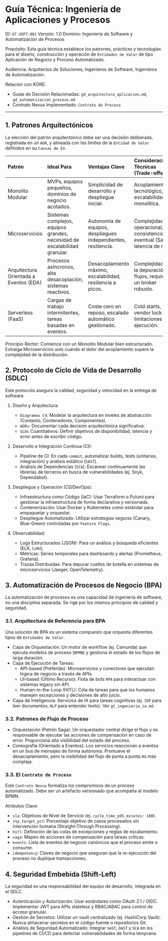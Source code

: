 # Guía Técnica: Ingeniería de Aplicaciones y Procesos

ID: `GT-SOFT-001`
Versión: 1.0
Dominio: Ingeniería de Software y Automatización de Procesos

Propósito: Esta guía técnica establece los patrones, prácticas y tecnologías para el diseño, construcción y operación de `Entidades de Valor` de tipo Aplicación de Negocio y Proceso Automatizado.

Audiencia: Arquitectos de Soluciones, Ingenieros de Software, Ingenieros de Automatización.

Relación con KORE:

* Guías de Decisión Relacionadas: `gd_arquitectura_aplicacion.md`, `gd_automatizacion_proceso.md`
* Contrato Nexus Implementado: `Contrato de Proceso`

---

## 1. Patrones Arquitectónicos

La elección del patrón arquitectónico debe ser una decisión deliberada, registrada en un `ADR`, y alineada con los límites de la `Entidad de Valor` definidos en su `Canvas de EV`.

| Patrón | Ideal Para | Ventajas Clave | Consideraciones Técnicas (Trade-offs) |
| :--- | :--- | :--- | :--- |
| Monolito Modular | MVPs, equipos pequeños, dominios de negocio acotados. | Simplicidad de desarrollo y despliegue inicial. | Acoplamiento tecnológico, escalabilidad monolítica. |
| Microservicios | Sistemas complejos, equipos grandes, necesidad de escalabilidad granular. | Autonomía de equipos, despliegues independientes, resiliencia. | Complejidad operacional, consistencia eventual (Sagas), latencia de red. |
| Arquitectura Orientada a Eventos (EDA) | Procesos asíncronos, alta desacoplación, sistemas reactivos. | Desacoplamiento máximo, escalabilidad, resiliencia a picos. | Complejidad en la depuración de flujos, requiere un broker robusto. |
| Serverless (FaaS) | Cargas de trabajo intermitentes, tareas basadas en eventos. | Coste cero en reposo, escalado automático gestionado. | Cold starts, vendor lock-in, limitaciones de ejecución. |

Principio Rector: Comience con un Monolito Modular bien estructurado. Extraiga Microservicios solo cuando el dolor del acoplamiento supere la complejidad de la distribución.

## 2. Protocolo de Ciclo de Vida de Desarrollo (SDLC)

Este protocolo asegura la calidad, seguridad y velocidad en la entrega de software.

1. Diseño y Arquitectura:
    * `Diagramas C4`: Modelar la arquitectura en niveles de abstracción (Contexto, Contenedores, Componentes).
    * `ADRs`: Documentar cada decisión arquitectónica significativa.
    * `SLOs` Cuantitativos: Definir objetivos de disponibilidad, latencia y error antes de escribir código.

2. Desarrollo e Integración Continua (CI):
    * Pipeline de CI: En cada `commit`, automatizar builds, tests (unitarios, integración) y análisis estático (`SAST`).
    * Análisis de Dependencias (`SCA`): Escanear continuamente las librerías de terceros en busca de vulnerabilidades (ej. Snyk, Dependabot).

3. Despliegue y Operación (CD/DevOps):
    * Infraestructura como Código (IaC): Usar Terraform o Pulumi para gestionar la infraestructura de forma declarativa y versionada.
    * Contenerización: Usar Docker y Kubernetes como estándar para empaquetar y orquestar.
    * Despliegue Automatizado: Utilizar estrategias seguras (Canary, Blue-Green) controladas por `Feature Flags`.

4. Observabilidad:
    * Logs Estructurados (JSON): Para un análisis y búsqueda eficientes (ELK, Loki).
    * Métricas: Series temporales para dashboards y alertas (Prometheus, Grafana).
    * Trazas Distribuidas: Para depurar cuellos de botella en sistemas de microservicios (Jaeger, OpenTelemetry).

## 3. Automatización de Procesos de Negocio (BPA)

La automatización de procesos es una capacidad de ingeniería de software, no una disciplina separada. Se rige por los mismos principios de calidad y seguridad.

### 3.1. Arquitectura de Referencia para BPA

Una solución de BPA es un sistema compuesto que orquesta diferentes tipos de `Entidades de Valor`.

*   Capa de Orquestación: Un motor de workflow (ej. Camunda) que ejecuta modelos de proceso (`BPMN`) y gestiona el estado de los flujos de larga duración.
*   Capa de Ejecución de Tareas:
    *   API-based (Preferido): Microservicios y conectores que ejecutan lógica de negocio a través de APIs.
    *   UI-based (Último Recurso): Flota de bots `RPA` para interactuar con sistemas legacy sin API.
    *   Human-in-the-Loop (HITL): Cola de tareas para que los humanos manejen excepciones y decisiones de alto juicio.
*   Capa de Inteligencia: Servicios de IA para tareas cognitivas (ej. `IDP` para leer documentos, `NLP` para entender texto). Ver `gt_ingenieria_ia.md`.

### 3.2. Patrones de Flujo de Proceso

*   Orquestación (Patrón Saga): Un orquestador central dirige el flujo y es responsable de ejecutar las acciones de compensación en caso de error. Proporciona alta visibilidad del estado del proceso.
*   Coreografía (Orientado a Eventos): Los servicios reaccionan a eventos en un bus de mensajes de forma autónoma. Promueve el desacoplamiento, pero la visibilidad del flujo de punta a punta es más compleja.

### 3.3. El `Contrato de Proceso`

Este `Contrato Nexus` formaliza los compromisos de un proceso automatizado. Debe ser un artefacto versionado que acompaña al modelo BPMN.

Atributos Clave:
*   `sla`: Objetivos de Nivel de Servicio (ej. `cycle_time_p95_minutes: 180`).
*   `stp_target_pct`: Porcentaje objetivo de casos procesados sin intervención humana (Straight-Through Processing).
*   `hitl`: Definición de las colas de excepciones y reglas de escalamiento.
*   `saga`: Mapeo de acciones de compensación para tareas críticas.
*   `events`: Lista de eventos de negocio canónicos que el proceso emite o consume.
*   `idempotency`: Claves de negocio que aseguran que la re-ejecución del proceso no duplique transacciones.

## 4. Seguridad Embebida (Shift-Left)

La seguridad es una responsabilidad del equipo de desarrollo, integrada en el SDLC.

*   Autenticación y Autorización: Usar estándares como OAuth 2.1 / OIDC. Implementar JWT para APIs stateless y RBAC/ABAC para control de acceso granular.
*   Gestión de Secretos: Utilizar un vault centralizado (ej. HashiCorp Vault). Nunca almacenar secretos en el código fuente o repositorios Git.
*   Análisis de Seguridad Automatizado: Integrar `SAST`, `DAST` y `SCA` en los pipelines de CI/CD para detectar vulnerabilidades de forma temprana.
